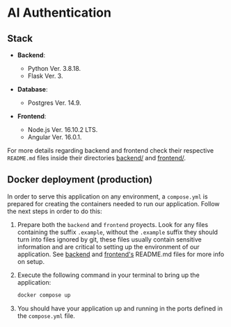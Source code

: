 # AI Authentication

## Stack

- **Backend**:
  - Python Ver. 3.8.18.
  - Flask Ver. 3.

- **Database**:
  - Postgres Ver. 14.9.
  
- **Frontend**:
  - Node.js Ver. 16.10.2 LTS.
  - Angular Ver. 16.0.1.

For more details regarding backend and frontend check their respective `README.md` files inside their directories [backend/](https://github.com/AndresRCA/ai-authentication/tree/master/backend) and [frontend/](https://github.com/AndresRCA/ai-authentication/tree/master/frontend).

## Docker deployment (production)

In order to serve this application on any environment, a `compose.yml` is prepared for creating the containers needed to run our application. Follow the next steps in order to do this:

1. Prepare both the `backend` and `frontend` proyects. Look for any files containing the suffix `.example`, without the `.example` suffix they should turn into files ignored by git, these files usually contain sensitive information and are critical to setting up the environment of our application. See [backend](https://github.com/AndresRCA/ai-authentication/tree/master/backend#setup) and [frontend's](https://github.com/AndresRCA/ai-authentication/tree/master/frontend#setup) README.md files for more info on setup.

2. Execute the following command in your terminal to bring up the application:
    ```bash
    docker compose up
    ```

3. You should have your application up and running in the ports defined in the `compose.yml` file.